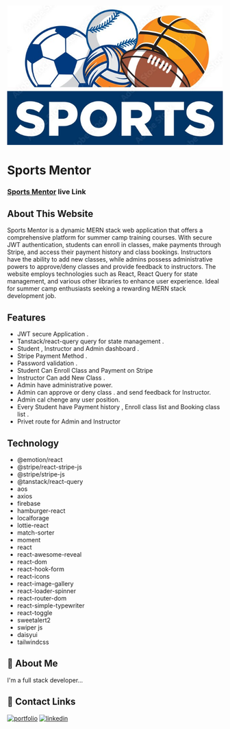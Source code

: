 ![Logo](/public/logo.jpg)

# Sports Mentor

### [Sports Mentor](https://sports-mentor.web.app/) live Link

## About This Website

Sports Mentor is a dynamic MERN stack web application that offers a comprehensive platform for summer camp training courses. With secure JWT authentication, students can enroll in classes, make payments through Stripe, and access their payment history and class bookings. Instructors have the ability to add new classes, while admins possess administrative powers to approve/deny classes and provide feedback to instructors. The website employs technologies such as React, React Query for state management, and various other libraries to enhance user experience. Ideal for summer camp enthusiasts seeking a rewarding MERN stack development job.

## Features

- JWT secure Application .
- Tanstack/react-query query for state management .
- Student , Instructor and Admin dashboard .
- Stripe Payment Method .
- Password validation .
- Student Can Enroll Class and Payment on Stripe
- Instructor Can add New Class .
- Admin have administrative power.
- Admin can approve or deny class . and send feedback for Instructor.
- Admin cal chenge any user position.
- Every Student have Payment history , Enroll class list and Booking class list .
- Privet route for Admin and Instructor

## Technology

- @emotion/react
- @stripe/react-stripe-js
- @stripe/stripe-js
- @tanstack/react-query
- aos
- axios
- firebase
- hamburger-react
- localforage
- lottie-react
- match-sorter
- moment
- react
- react-awesome-reveal
- react-dom
- react-hook-form
- react-icons
- react-image-gallery
- react-loader-spinner
- react-router-dom
- react-simple-typewriter
- react-toggle
- sweetalert2
- swiper js
- daisyui
- tailwindcss

## 🚀 About Me

I'm a full stack developer...

## 🔗 Contact Links

[![portfolio](https://img.shields.io/badge/my_portfolio-000?style=for-the-badge&logo=ko-fi&logoColor=white)](https://github.com/rofikul-resan)
[![linkedin](https://img.shields.io/badge/linkedin-0A66C2?style=for-the-badge&logo=linkedin&logoColor=white)](https://www.linkedin.com/in/rofikul-islam-resan-74555a278/)
